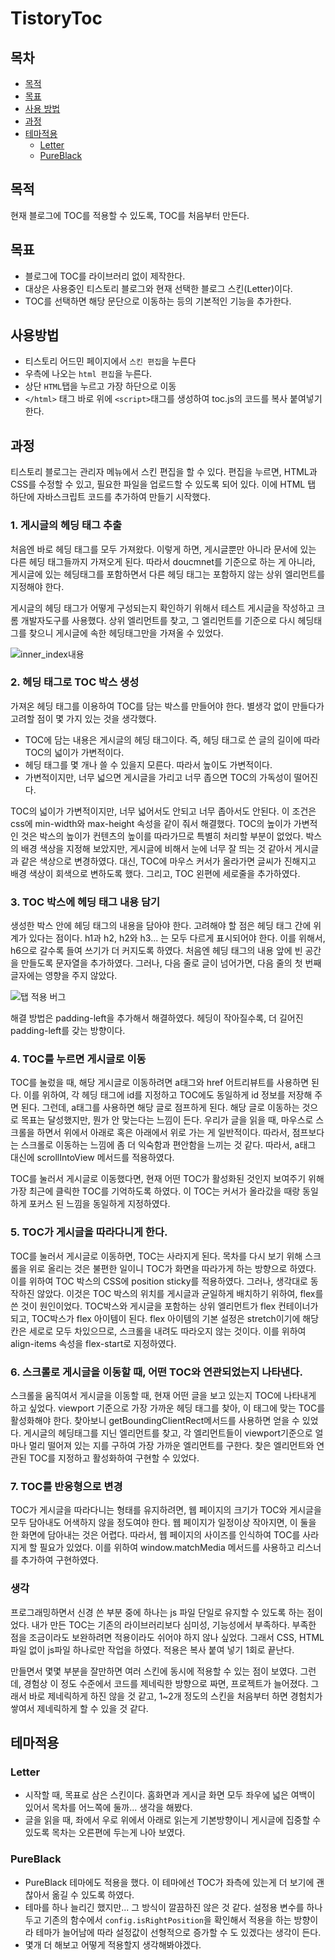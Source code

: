 # TistoryToc

## 목차

- [목적](#목적)
- [목표](#목표)
- [사용 방법](#사용방법)
- [과정](#과정)
- [테마적용](#테마적용)
  - [Letter](#레터)
  - [PureBlack](#퓨어블랙)

## 목적
현재 블로그에 TOC를 적용할 수 있도록, TOC를 처음부터 만든다.

## 목표
- 블로그에 TOC를 라이브러리 없이 제작한다.
- 대상은 사용중인 티스토리 블로그와 현재 선택한 블로그 스킨(Letter)이다.
- TOC를 선택하면 해당 문단으로 이동하는 등의 기본적인 기능을 추가한다.

## 사용방법
- 티스토리 어드민 페이지에서 `스킨 편집`을 누른다
- 우측에 나오는 `html 편집`을 누른다.
- 상단 `HTML`탭을 누르고 가장 하단으로 이동
- `</html>` 태그 바로 위에 `<script>`태그를 생성하여 toc.js의 코드를 복사 붙여넣기 한다.

## 과정
티스토리 블로그는 관리자 메뉴에서 스킨 편집을 할 수 있다. 편집을 누르면, HTML과 CSS를 수정할 수 있고, 필요한 파일을 업로드할 수 있도록 되어 있다. 이에 HTML 탭 하단에 자바스크립트 코드를 추가하여 만들기 시작했다.

### 1. 게시글의 헤딩 태그 추출
처음엔 바로 헤딩 태그를 모두 가져왔다. 이렇게 하면, 게시글뿐만 아니라 문서에 있는 다른 헤딩 태그들까지 가져오게 된다. 따라서 doucmnet를 기준으로 하는 게 아니라, 게시글에 있는 헤딩태그를 포함하면서 다른 헤딩 태그는 포함하지 않는 상위 엘리먼트를 지정해야 한다.

게시글의 헤딩 태그가 어떻게 구성되는지 확인하기 위해서 테스트 게시글을 작성하고 크롬 개발자도구를 사용했다. 상위 엘리먼트를 찾고, 그 엘리먼트를 기준으로 다시 헤딩태그를 찾으니 게시글에 속한 헤딩태그만을 가져올 수 있었다.

![inner_index내용](reference/1번.png)

### 2. 헤딩 태그로 TOC 박스 생성
가져온 헤딩 태그를 이용하여 TOC를 담는 박스를 만들어야 한다. 별생각 없이 만들다가 고려할 점이 몇 가지 있는 것을 생각했다.

- TOC에 담는 내용은 게시글의 헤딩 태그이다. 즉, 헤딩 태그로  쓴 글의 길이에 따라 TOC의 넓이가 가변적이다.
- 헤딩 태그를 몇 개나 쓸 수 있을지 모른다. 따라서 높이도 가변적이다.
- 가변적이지만, 너무 넓으면 게시글을 가리고 너무 좁으면 TOC의 가독성이 떨어진다.

TOC의 넓이가 가변적이지만, 너무 넓어서도 안되고 너무 좁아서도 안된다. 이 조건은 css에 min-width와 max-height 속성을 같이 줘서 해결했다. TOC의 높이가 가변적인 것은 박스의 높이가 컨텐츠의 높이를 따라가므로 특별히 처리할 부분이 없었다. 박스의 배경 색상을 지정해 보았지만, 게시글에 비해서 눈에 너무 잘 띄는 것 같아서 게시글과 같은 색상으로 변경하였다. 대신, TOC에 마우스 커서가 올라가면 글씨가 진해지고 배경 색상이 회색으로 변하도록 했다. 그리고, TOC 왼편에 세로줄을 추가하였다.

### 3. TOC 박스에 헤딩 태그 내용 담기
생성한 박스 안에 헤딩 태그의 내용을 담아야 한다. 고려해야 할 점은 헤딩 태그 간에 위계가 있다는 점이다. h1과 h2, h2와 h3... 는 모두 다르게 표시되어야 한다. 이를 위해서, h6으로 갈수록 들여 쓰기가 더 커지도록 하였다. 처음엔 헤딩 태그의 내용 앞에 빈 공간을 만들도록 문자열을 추가하였다. 그러나, 다음 줄로 글이 넘어가면, 다음 줄의 첫 번째 글자에는 영향을 주지 않았다.

![탭 적용 버그](reference/3번.png)    

해결 방법은 padding-left을 추가해서 해결하였다. 헤딩이 작아질수록, 더 길어진 padding-left를 갖는 방향이다.

### 4. TOC를 누르면 게시글로 이동
TOC를 눌렀을 때, 해당 게시글로 이동하려면 a태그와 href 어트리뷰트를 사용하면 된다. 이를 위하여, 각 헤딩 태그에 id를 지정하고 TOC에도 동일하게 id 정보를 저장해 주면 된다. 그런데, a태그를 사용하면 해당 글로 점프하게 된다. 해당 글로 이동하는 것으로 목표는 달성했지만, 뭔가 안 맞는다는 느낌이 든다. 우리가 글을 읽을 때, 마우스로 스크롤을 하면서 위에서 아래로 혹은 아래에서 위로 가는 게 일반적이다. 따라서, 점프보다는 스크롤로 이동하는 느낌에 좀 더 익숙함과 편안함을 느끼는 것 같다. 따라서, a태그 대신에 scrollIntoView 메서드를 적용하였다.

TOC를 눌러서 게시글로 이동했다면, 현재 어떤 TOC가 활성화된 것인지 보여주기 위해 가장 최근에 클릭한 TOC를 기억하도록 하였다. 이 TOC는 커서가 올라갔을 때랑 동일하게 포커스 된 느낌을 동일하게 지정하였다.

### 5. TOC가 게시글을 따라다니게 한다.
TOC를 눌러서 게시글로 이동하면, TOC는 사라지게 된다. 목차를 다시 보기 위해 스크롤을 위로 올리는 것은 불편한 일이니 TOC가 화면을 따라가게 하는 방향으로 하였다. 이를 위하여 TOC 박스의 CSS에 position sticky를 적용하였다. 그러나, 생각대로 동작하진 않았다. 이것은 TOC 박스의 위치를 게시글과 균일하게 배치하기 위하여, flex를 쓴 것이 원인이었다. TOC박스와 게시글을 포함하는 상위 엘리먼트가 flex 컨테이너가 되고, TOC박스가 flex 아이템이 된다. flex 아이템의 기본 설정은 stretch이기에 해당 칸은 세로로 모두 차있으므로, 스크롤을 내려도 따라오지 않는 것이다. 이를 위하여 align-items 속성을 flex-start로 지정하였다.

### 6. 스크롤로 게시글을 이동할 때, 어떤 TOC와 연관되었는지 나타낸다.
스크롤을 움직여서 게시글을 이동할 때, 현재 어떤 글을 보고 있는지 TOC에 나타내게 하고 싶었다. viewport 기준으로 가장 가까운 헤딩 태그를 찾아, 이 태그에 맞는 TOC를 활성화해야 한다. 찾아보니 getBoundingClientRect메서드를 사용하면 얻을 수 있었다. 게시글의 헤딩태그를 지닌 엘리먼트를 찾고, 각 엘리먼트들이 viewport기준으로 얼마나 멀리 떨어져 있는 지를 구하여 가장 가까운 엘리먼트를 구한다. 찾은 엘리먼트와 연관된 TOC를 지정하고 활성화하여 구현할 수 있었다.

### 7. TOC를 반응형으로 변경
TOC가 게시글을 따라다니는 형태를 유지하려면, 웹 페이지의 크기가 TOC와 게시글을 모두 담아내도 어색하지 않을 정도여야 한다. 웹 페이지가 일정이상 작아지면, 이 둘을 한 화면에 담아내는 것은 어렵다. 따라서, 웹 페이지의 사이즈를 인식하여 TOC를 사라지게 할 필요가 있었다. 이를 위하여 window.matchMedia 메서드를 사용하고 리스너를 추가하여 구현하였다.

### 생각
프로그래밍하면서 신경 쓴 부분 중에 하나는 js 파일 단일로 유지할 수 있도록 하는 점이었다. 내가 만든 TOC는 기존의 라이브러리보다 심미성, 기능성에서 부족하다. 부족한 점을 조금이라도 보완하려면 적용이라도 쉬어야 하지 않나 싶었다.  그래서 CSS, HTML 파일 없이  js파일 하나로만 작업을 하였다. 적용은 복사 붙여 넣기 1회로 끝난다.

만들면서 몇몇 부분을 잘만하면 여러 스킨에 동시에 적용할 수 있는 점이 보였다. 그런데, 경험상 이 정도 수준에서 코드를 제네릭한 방향으로 짜면, 프로젝트가 늘어졌다. 그래서 바로 제네릭하게 하진 않을 것 같고, 1~2개 정도의 스킨을 처음부터 하면 경험치가 쌓여서 제네릭하게 할 수 있을 것 같다.

## 테마적용
### Letter <a name="레터"></a>
- 시작할 때, 목표로 삼은 스킨이다. 홈화면과 게시글 화면 모두 좌우에 넓은 여백이 있어서 목차를 어느쪽에 둘까... 생각을 해봤다.
- 글을 읽을 때, 좌에서 우로 위에서 아래로 읽는게 기본방향이니 게시글에 집중할 수 있도록 목차는 오른편에 두는게 나아 보였다.

### PureBlack <a name="퓨어블랙"></a>
- PureBlack 테마에도 적용을 했다. 이 테마에선 TOC가 좌측에 있는게 더 보기에 괜찮아서 옮길 수 있도록 하였다.
- 테마를 하나 늘리긴 했지만... 그 방식이 깔끔하진 않은 것 같다. 설정용 변수를 하나 두고 기존의 함수에서 `config.isRightPosition`을 확인해서 적용을 하는 방향이라 테마가 늘어남에 따라 설정값이 선형적으로 증가할 수 도 있겠다는 생각이 든다.
- 몇개 더 해보고 어떻게 적용할지 생각해봐야겠다.
